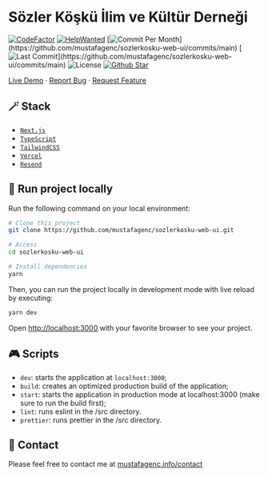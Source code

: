 # Sözler Köşkü İlim ve Kültür Derneği

[![CodeFactor](https://www.codefactor.io/repository/github/mustafagenc/sozlerkosku-web-ui/badge)](https://www.codefactor.io/repository/github/mustafagenc/sozlerkosku-web-ui) [![HelpWanted](https://img.shields.io/badge/Help%20Wanted-Contribute-blue)](https://github.com/mustafagenc/sozlerkosku-web-ui/issues?q=is:issue+is:open+label:%22%F0%9F%99%8B%F0%9F%8F%BB%E2%80%8D%E2%99%82%EF%B8%8Fhelp+wanted%22) [![Commit Per Month](https://img.shields.io/github/commit-activity/m/mustafagenc/sozlerkosku-web-ui?)](https://github.com/mustafagenc/sozlerkosku-web-ui/commits/main) [![Last Commit](https://img.shields.io/github/last-commit/mustafagenc/sozlerkosku-web-ui?)](https://github.com/mustafagenc/sozlerkosku-web-ui/commits/main) ![License](https://img.shields.io/github/license/mustafagenc/sozlerkosku-web-ui?label=License) [![Github Star](https://img.shields.io/github/stars/mustafagenc/sozlerkosku-web-ui)](https://github.com/mustafagenc/sozlerkosku-web-ui/stargazers)


[Live Demo](https://sozlerkosku.vercel.app) ·
[Report Bug](https://github.com/mustafagenc/sozlerkosku-web-ui/issues) ·
[Request Feature](https://github.com/mustafagenc/sozlerkosku-web-ui/issues)

## 🪄 Stack

- [`Next.js`](https://nextjs.org/)
- [`TypeScript`](https://www.typescriptlang.org/)
- [`TailwindCSS`](https://tailwindcss.com/)
- [`Vercel`](https://vercel.com/)
- [`Resend`](https://resend.com/)

## 🏁 Run project locally

Run the following command on your local environment:

```bash
# Clone this project
git clone https://github.com/mustafagenc/sozlerkosku-web-ui.git

# Access
cd sozlerkosku-web-ui

# Install dependencies
yarn
```

Then, you can run the project locally in development mode with live reload by executing:

```bash
yarn dev
```

Open [http://localhost:3000](http://localhost:3000) with your favorite browser to see your project.

## 🎮 Scripts

- `dev`: starts the application at `localhost:3000`;
- `build`: creates an optimized production build of the application;
- `start`: starts the application in production mode at localhost:3000 (make sure to run the build first);
- `lint`: runs eslint in the /src directory.
- `prettier`: runs prettier in the /src directory.

## 💬 Contact

Please feel free to contact me at [mustafagenc.info/contact](https://mustafagenc.info/contact)
